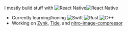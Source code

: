 I mostly build stuff with ![React Native](https://img.shields.io/badge/-ReactNative-black?style=flat&logo=react)![React Native](https://img.shields.io/badge/-Expo-black?style=flat&logo=expo)
- Currently learning/honing ![Swift](https://img.shields.io/badge/-Swift-black?style=flat&logo=swift) ![Rust](https://img.shields.io/badge/-Rust-black?style=flat&logo=rust) ![C++](https://img.shields.io/badge/-C++-black?style=flat&logo=cplusplus)
- Working on [Zynk](https://github.com/corasan/zynk), [Tide](https://github.com/corasan/zynk), and [nitro-image-compressor](https://github.com/corasan/nitro-image-compressor)

<!--## Trophies

[![stats](https://github-readme-stats.vercel.app/api?username=corasan)](https://github-readme-stats.vercel.app/api?username=corasan)
-->
